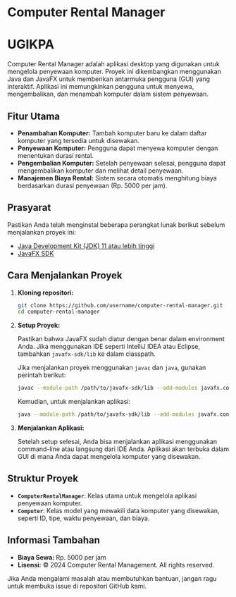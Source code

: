 # Computer Rental Manager
# UGIKPA

Computer Rental Manager adalah aplikasi desktop yang digunakan untuk mengelola penyewaan komputer. Proyek ini dikembangkan menggunakan Java dan JavaFX untuk memberikan antarmuka pengguna (GUI) yang interaktif. Aplikasi ini memungkinkan pengguna untuk menyewa, mengembalikan, dan menambah komputer dalam sistem penyewaan.

## Fitur Utama

- **Penambahan Komputer:** Tambah komputer baru ke dalam daftar komputer yang tersedia untuk disewakan.
- **Penyewaan Komputer:** Pengguna dapat menyewa komputer dengan menentukan durasi rental.
- **Pengembalian Komputer:** Setelah penyewaan selesai, pengguna dapat mengembalikan komputer dan melihat detail penyewaan.
- **Manajemen Biaya Rental:** Sistem secara otomatis menghitung biaya berdasarkan durasi penyewaan (Rp. 5000 per jam).

## Prasyarat

Pastikan Anda telah menginstal beberapa perangkat lunak berikut sebelum menjalankan proyek ini:

- [Java Development Kit (JDK) 11 atau lebih tinggi](https://www.oracle.com/java/technologies/javase-jdk11-downloads.html)
- [JavaFX SDK](https://openjfx.io)

## Cara Menjalankan Proyek

1. **Kloning repositori:**

    ```bash
    git clone https://github.com/username/computer-rental-manager.git
    cd computer-rental-manager
    ```

2. **Setup Proyek:**

    Pastikan bahwa JavaFX sudah diatur dengan benar dalam environment Anda. Jika menggunakan IDE seperti IntelliJ IDEA atau Eclipse, tambahkan `javafx-sdk/lib` ke dalam classpath.

    Jika menjalankan proyek menggunakan `javac` dan `java`, gunakan perintah berikut:

    ```bash
    javac --module-path /path/to/javafx-sdk/lib --add-modules javafx.controls,javafx.fxml -d bin src/org/example/ComputerRental/*.java
    ```

    Kemudian, untuk menjalankan aplikasi:

    ```bash
    java --module-path /path/to/javafx-sdk/lib --add-modules javafx.controls,javafx.fxml -cp bin org.example.ComputerRental.ComputerRentalManager
    ```

3. **Menjalankan Aplikasi:**

   Setelah setup selesai, Anda bisa menjalankan aplikasi menggunakan command-line atau langsung dari IDE Anda. Aplikasi akan terbuka dalam GUI di mana Anda dapat mengelola komputer yang disewakan.

## Struktur Proyek

- **`ComputerRentalManager`**: Kelas utama untuk mengelola aplikasi penyewaan komputer.
- **`Computer`**: Kelas model yang mewakili data komputer yang disewakan, seperti ID, tipe, waktu penyewaan, dan biaya.

## Informasi Tambahan

- **Biaya Sewa:** Rp. 5000 per jam
- **Lisensi:** © 2024 Computer Rental Management. All rights reserved.

Jika Anda mengalami masalah atau membutuhkan bantuan, jangan ragu untuk membuka issue di repositori GitHub kami.

